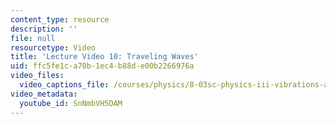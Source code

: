 ```yaml
---
content_type: resource
description: ''
file: null
resourcetype: Video
title: 'Lecture Video 10: Traveling Waves'
uid: ffc5fe1c-a70b-1ec4-b88d-e00b2266976a
video_files:
  video_captions_file: /courses/physics/8-03sc-physics-iii-vibrations-and-waves-fall-2016/resource-index/lecture-10-video/SnNmbVH5DAM.vtt
video_metadata:
  youtube_id: SnNmbVH5DAM
---
```

